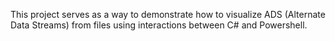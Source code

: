 This project serves as a way to demonstrate how to visualize ADS (Alternate Data Streams) from files using interactions between C# and Powershell.
